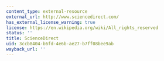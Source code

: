 ```yaml
---
content_type: external-resource
external_url: http://www.sciencedirect.com/
has_external_license_warning: true
license: https://en.wikipedia.org/wiki/All_rights_reserved
status: ''
title: ScienceDirect
uid: 3ccb8404-b6fd-4e6b-ae27-b7ff08bee9ab
wayback_url: ''
---
```

